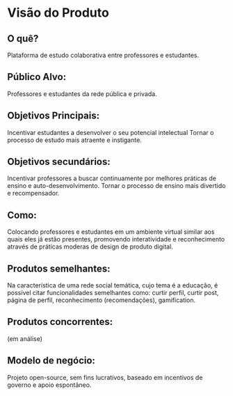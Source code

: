 # Visão do Produto

## O quê?
Plataforma de estudo colaborativa entre professores e estudantes.

## Público Alvo:
Professores e estudantes da rede pública e privada.

## Objetivos Principais:
Incentivar estudantes a desenvolver o seu potencial intelectual
Tornar o processo de estudo mais atraente e instigante.

## Objetivos secundários:
Incentivar professores a buscar continuamente por melhores práticas de ensino e auto-desenvolvimento.
Tornar o processo de ensino mais divertido e recompensador.

## Como:
Colocando professores e estudantes em um ambiente virtual similar aos quais eles já estão presentes, promovendo interatividade e reconhecimento através de práticas moderas de design de produto digital.

## Produtos semelhantes:
Na característica de uma rede social temática, cujo tema é a educação, é possível citar funcionalidades semelhantes como: curtir perfil, curtir post, página de perfil, reconhecimento (recomendações), gamification.

## Produtos concorrentes:
(em análise)

## Modelo de negócio:
Projeto open-source, sem fins lucrativos, baseado em incentivos de governo e apoio espontâneo.
